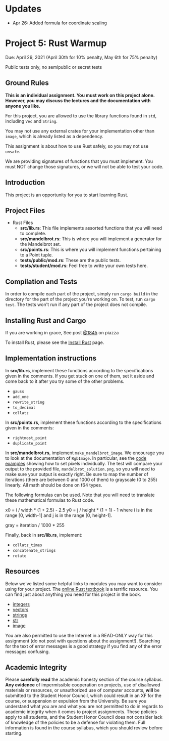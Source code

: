 # Updates

- Apr 26: Added formula for coordinate scaling

# Project 5: Rust Warmup

Due: April 29, 2021 (April 30th for 10% penalty, May 6th for 75% penalty)

Public tests only, no semipublic or secret tests

Ground Rules
---------------------
**This is an individual assignment. You must work on this project alone. However, you may discuss the lectures and the documentation with anyone you like.**

For this project, you are allowed to use the library functions found in `std`, including `Vec` and `String`.

You may not use any external crates for your implementation other than `image`, which is already listed as a dependency.

This assignment is about how to use Rust safely, so you may not use `unsafe`.

We are providing signatures of functions that you must implement. You must NOT change those signatures, or we will not be able to test your code. 


Introduction
------------
This project is an opportunity for you to start learning Rust.

Project Files
-------------
* Rust Files
    * __src/lib.rs__: This file implements assorted functions that you will need to complete.
    * __src/mandelbrot.rs__: This is where you will implement a generator for the Mandelbrot set.
    * __src/points.rs__: This is where you will implement functions pertaining to a Point tuple.
    * __tests/public/mod.rs__: These are the public tests. 
    * __tests/student/mod.rs__: Feel free to write your own tests here.

Compilation and Tests
---------------------
In order to compile each part of the project, simply run `cargo build` in the directory for the part of the project you're working on. To test, run `cargo test`. The tests won't run if any part of the project does not compile.

Installing Rust and Cargo
-------------------------
If you are working in grace, See post [@1845](https://piazza.com/class/kk79wy51s4z3jg?cid=1845) on piazza

To install Rust, please see the [Install Rust](https://www.rust-lang.org/tools/install) page.


Implementation instructions
----------------------

In __src/lib.rs__, implement these functions according to the specifications given in the comments. If you get stuck on one of them, set it aside and come back to it after you try some of the other problems.
* `gauss`
* `add_one`
* `rewrite_string`
* `to_decimal`
* `collatz`

In __src/points.rs__, implement these functions according to the specifications given in the comments:
* `rightmost_point`
* `duplicate_point`

In __src/mandelbrot.rs__, implement `make_mandelbrot_image`. We encourage you to look at the documentation of `RgbImage`. In particular, see the [code examples](https://docs.rs/image/0.23.14/image/struct.ImageBuffer.html) showing how to set pixels individually. The test will compare your output to the provided file, `mandelbrot_solution.png`, so you will need to make sure your output is exactly right. Be sure to map the number of iterations (there are between 0 and 1000 of them) to grayscale (0 to 255) linearly. All math should be done on f64 types.

The following formulas can be used. Note that you will need to translate these mathematical formulas to Rust code.

x0 = i / width * (1 + 2.5) - 2.5
y0 = j / height * (1 + 1) - 1
    where i is in the range [0, width-1] and j is in the range [0, height-1]. 

gray = iteration / 1000 * 255


Finally, back in __src/lib.rs__, implement:
* `collatz_times`
* `concatenate_strings`
* `rotate`

Resources
---------
Below we've listed some helpful links to modules you may want to consider using for your project.  The [online Rust textbook](https://doc.rust-lang.org/book/) is a terrific resource.  You can find just about anything you need for this project in the book.

* [integers][integers]
* [vectors][vectors]
* [strings][strings]
* [str][str]
* [image][image]

You are also permitted to use the Internet in a READ-ONLY way for this assignment (do not post with questions about the assignment!). Searching for the text of error messages is a good strategy if you find any of the error messages confusing.

Academic Integrity
------------------
Please **carefully read** the academic honesty section of the course syllabus. **Any evidence** of impermissible cooperation on projects, use of disallowed materials or resources, or unauthorized use of computer accounts, **will** be submitted to the Student Honor Council, which could result in an XF for the course, or suspension or expulsion from the University. Be sure you understand what you are and what you are not permitted to do in regards to academic integrity when it comes to project assignments. These policies apply to all students, and the Student Honor Council does not consider lack of knowledge of the policies to be a defense for violating them. Full information is found in the course syllabus, which you should review before starting.


[integers]: https://doc.rust-lang.org/std/primitive.i32.html
[vectors]: https://doc.rust-lang.org/std/vec/struct.Vec.html
[strings]: https://doc.rust-lang.org/std/string/struct.String.html
[str]: https://doc.rust-lang.org/std/primitive.str.html
[derive]: https://doc.rust-lang.org/rust-by-example/trait/derive.html
[image]: https://docs.rs/image/0.23.14/image
